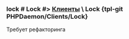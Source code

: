 ### lock # Lock #> [Клиенты](#clients) \ Lock {tpl-git PHPDaemon/Clients/Lock}

Требует рефакторинга
